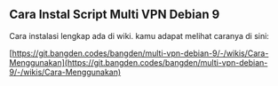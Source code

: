 ## Cara Instal Script Multi VPN Debian 9
Cara instalasi lengkap ada di wiki. kamu adapat melihat caranya di sini:

[https://git.bangden.codes/bangden/multi-vpn-debian-9/-/wikis/Cara-Menggunakan](https://git.bangden.codes/bangden/multi-vpn-debian-9/-/wikis/Cara-Menggunakan)
